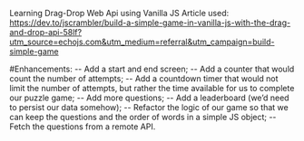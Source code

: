 Learning Drag-Drop Web Api using Vanilla JS
Article used: https://dev.to/jscrambler/build-a-simple-game-in-vanilla-js-with-the-drag-and-drop-api-58lf?utm_source=echojs.com&utm_medium=referral&utm_campaign=build-simple-game


#Enhancements:
-- Add a start and end screen;
-- Add a counter that would count the number of attempts;
-- Add a countdown timer that would not limit the number of attempts, but rather the time available for us to complete our puzzle game;
-- Add more questions;
-- Add a leaderboard (we’d need to persist our data somehow);
-- Refactor the logic of our game so that we can keep the questions and the order of words in a simple JS object;
-- Fetch the questions from a remote API.
